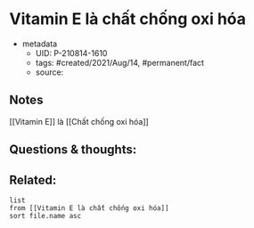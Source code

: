 # Vitamin E là chất chống oxi hóa

- metadata
	- UID: P-210814-1610
	- tags: #created/2021/Aug/14, #permanent/fact 
	- source: 

## Notes
[[Vitamin E]] là [[Chất chống oxi hóa]]

## Questions & thoughts:

## Related:
```dataview
list
from [[Vitamin E là chất chống oxi hóa]]
sort file.name asc
```
